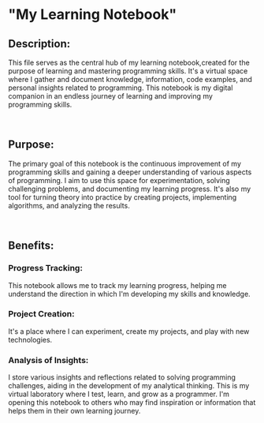 # "My Learning Notebook"
## Description:
This file serves as the central hub of my learning notebook,created for the purpose of learning and mastering programming skills. It's a virtual space where I gather and document knowledge, information, code examples, and personal insights related to programming. This notebook is my digital companion in an endless journey of learning and improving my programming skills.

</br>

## Purpose:
The primary goal of this notebook is the continuous improvement of my programming skills and gaining a deeper understanding of various aspects of programming. I aim to use this space for experimentation, solving challenging problems, and documenting my learning progress. It's also my tool for turning theory into practice by creating projects, implementing algorithms, and analyzing the results.

</br>

## Benefits:
### Progress Tracking: 
This notebook allows me to track my learning progress, helping me understand the direction in which I'm developing my skills and knowledge.
### Project Creation: 
It's a place where I can experiment, create my projects, and play with new technologies.
### Analysis of Insights: 
I store various insights and reflections related to solving programming challenges, aiding in the development of my analytical thinking.
This is my virtual laboratory where I test, learn, and grow as a programmer. I'm opening this notebook to others who may find inspiration or information that helps them in their own learning journey.
